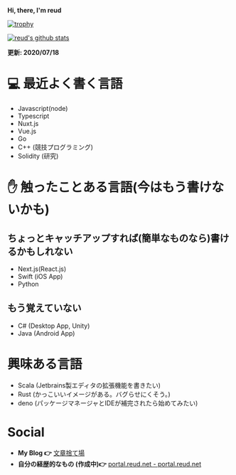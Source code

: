 **Hi, there, I'm reud**

[![trophy](https://github-profile-trophy.vercel.app/?username=reud)](https://github.com/ryo-ma/github-profile-trophy)

[![reud's github stats](https://github-readme-stats.vercel.app/api?username=reud)](https://github.com/anuraghazra/github-readme-stats)


**更新: 2020/07/18**

# 💻 最近よく書く言語
- Javascript(node)
- Typescript
- Nuxt.js
- Vue.js
- Go
- C++ (競技プログラミング)
- Solidity (研究)

# ✋ 触ったことある言語(今はもう書けないかも)

## ちょっとキャッチアップすれば(簡単なものなら)書けるかもしれない
- Next.js(React.js)
- Swift (iOS App)
- Python

## もう覚えていない
- C# (Desktop App, Unity)
- Java (Android App)

# 興味ある言語
- Scala (Jetbrains製エディタの拡張機能を書きたい)
- Rust (かっこいいイメージがある。バグらせにくそう。)
- deno (パッケージマネージャとIDEが補完されたら始めてみたい)

# Social

- **My Blog 👉** [文章捨て場](https://blog.reud.net/)
- **自分の経歴的なもの (作成中)👉** [portal.reud.net - portal.reud.net](https://portal.reud.net/)
